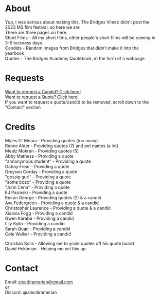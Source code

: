 # About
Yup, I was serious about making this. The Bridges Vimeo didn't post the 2023 MS film festival, so here we are<br>
There are three pages on here:<br>
Short Films - All my short films, other people's short films will be coming in 3-5 buisness days<br>
Candids - Random images from Bridges that didn't make it into the yearbook<br>
Quotes - The Bridges Academy Quotebook, in the form of a webpage
# Requests
[Want to request a Candid? Click here!]<br>
[Want to request a Quote? Click here!]<br>
If you want to request a quote/candid to be removed, scroll down to the "Contact" section<br>
# Credits
Myles O' Meara - Providing quotes (too many)<br>
Rence Alder - Providing quotes (7) and pet names (a lot)<br>
Mealz Mokran - Providing quotes (5)<br>
Abby Mathess - Providing a quote<br>
"annonymous student" - Providing a quote<br>
Gabby Frear - Providing a quote<br>
Greyson Corday - Providing a quote<br>
"gossip gurl" - Providing a quote<br>
"some bozo" - Providing a quote<br>
"John Cena" - Providing a quote<br>
EJ Pasinski - Providing a quote<br>
Keiran George - Providing quotes (2) & a candid<br>
Ava Federgreen - Providing a quote & a candid<br>
Christopher Laurence - Providing a quote & a candid<br>
Xiaoxia Fogg - Providing a candid<br>
Gwen Karaba - Providing a candid<br>
Lily Kyllo - Providing a candid<br>
Sarah Quan - Providing a candid<br>
Cole Walker - Providing a candid<br>

Christian Solis - Allowing me to yoink quotes off his quote board<br>
David Hekimian - Helping me set this up<br>

# Contact
Email: alecdiramerian@gmail.com<br>
or<br>
Discord: @alecdiramerian

[want to request a candid? click here!]: https://forms.gle/z2F7er1nemraYQyr6
[want to request a quote? click here!]: https://forms.gle/FW84K2qrrsttKQ1A9